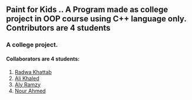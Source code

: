 ## Paint for Kids .. A Program made as college project in OOP course using C++ language only. Contributors are 4 students
### A college project.
#### Collaborators are 4 students:
  1. [Radwa Khattab](https://github.com/RadwaSK)
  2. [Ali Khaled](https://github.com/Alii-Khaled)
  3. [Aly Ramzy](https://github.com/AlyRamzy)
  4. [Nour Ahmed](https://github.com/NourAhmedM)
